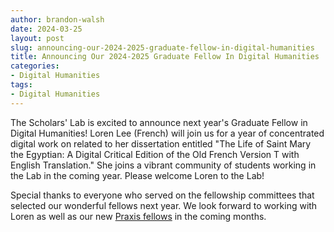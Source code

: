 ```yaml
---
author: brandon-walsh
date: 2024-03-25
layout: post
slug: announcing-our-2024-2025-graduate-fellow-in-digital-humanities
title: Announcing Our 2024-2025 Graduate Fellow In Digital Humanities
categories:
- Digital Humanities
tags:
- Digital Humanities
---
```

The Scholars' Lab is excited to announce next year's Graduate Fellow in Digital Humanities! Loren Lee (French) will join us for a year of concentrated digital work on related to her dissertation entitled "The Life of Saint Mary the Egyptian: A Digital Critical Edition of the Old French Version T with English Translation." She joins a vibrant community of students working in the Lab in the coming year. Please welcome Loren to the Lab!

Special thanks to everyone who served on the fellowship committees that selected our wonderful fellows next year. We look forward to working with Loren as well as our new [Praxis fellows](https://scholarslab.lib.virginia.edu/blog/announcing-2024-2025-praxis-cohort/) in the coming months. 